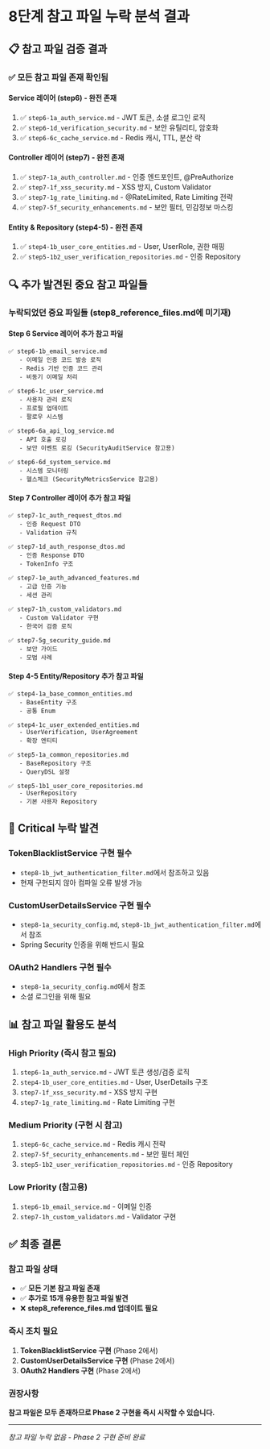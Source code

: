 # 8단계 참고 파일 누락 분석 결과

## 📋 참고 파일 검증 결과

### ✅ **모든 참고 파일 존재 확인됨**

#### **Service 레이어 (step6) - 완전 존재**
1. ✅ `step6-1a_auth_service.md` - JWT 토큰, 소셜 로그인 로직
2. ✅ `step6-1d_verification_security.md` - 보안 유틸리티, 암호화
3. ✅ `step6-6c_cache_service.md` - Redis 캐시, TTL, 분산 락

#### **Controller 레이어 (step7) - 완전 존재**  
1. ✅ `step7-1a_auth_controller.md` - 인증 엔드포인트, @PreAuthorize
2. ✅ `step7-1f_xss_security.md` - XSS 방지, Custom Validator
3. ✅ `step7-1g_rate_limiting.md` - @RateLimited, Rate Limiting 전략
4. ✅ `step7-5f_security_enhancements.md` - 보안 필터, 민감정보 마스킹

#### **Entity & Repository (step4-5) - 완전 존재**
1. ✅ `step4-1b_user_core_entities.md` - User, UserRole, 권한 매핑
2. ✅ `step5-1b2_user_verification_repositories.md` - 인증 Repository

## 🔍 **추가 발견된 중요 참고 파일들**

### **누락되었던 중요 파일들 (step8_reference_files.md에 미기재)**

#### **Step 6 Service 레이어 추가 참고 파일**
```
✅ step6-1b_email_service.md
   - 이메일 인증 코드 발송 로직
   - Redis 기반 인증 코드 관리
   - 비동기 이메일 처리

✅ step6-1c_user_service.md  
   - 사용자 관리 로직
   - 프로필 업데이트
   - 팔로우 시스템

✅ step6-6a_api_log_service.md
   - API 호출 로깅
   - 보안 이벤트 로깅 (SecurityAuditService 참고용)

✅ step6-6d_system_service.md
   - 시스템 모니터링
   - 헬스체크 (SecurityMetricsService 참고용)
```

#### **Step 7 Controller 레이어 추가 참고 파일**
```
✅ step7-1c_auth_request_dtos.md
   - 인증 Request DTO
   - Validation 규칙

✅ step7-1d_auth_response_dtos.md
   - 인증 Response DTO
   - TokenInfo 구조

✅ step7-1e_auth_advanced_features.md
   - 고급 인증 기능
   - 세션 관리

✅ step7-1h_custom_validators.md
   - Custom Validator 구현
   - 한국어 검증 로직

✅ step7-5g_security_guide.md
   - 보안 가이드
   - 모범 사례
```

#### **Step 4-5 Entity/Repository 추가 참고 파일**
```
✅ step4-1a_base_common_entities.md
   - BaseEntity 구조
   - 공통 Enum

✅ step4-1c_user_extended_entities.md
   - UserVerification, UserAgreement
   - 확장 엔티티

✅ step5-1a_common_repositories.md
   - BaseRepository 구조
   - QueryDSL 설정

✅ step5-1b1_user_core_repositories.md
   - UserRepository
   - 기본 사용자 Repository
```

## 🚨 **Critical 누락 발견**

### **TokenBlacklistService 구현 필수**
- `step8-1b_jwt_authentication_filter.md`에서 참조하고 있음
- 현재 구현되지 않아 컴파일 오류 발생 가능

### **CustomUserDetailsService 구현 필수**  
- `step8-1a_security_config.md`, `step8-1b_jwt_authentication_filter.md`에서 참조
- Spring Security 인증을 위해 반드시 필요

### **OAuth2 Handlers 구현 필수**
- `step8-1a_security_config.md`에서 참조
- 소셜 로그인을 위해 필요

## 📊 **참고 파일 활용도 분석**

### **High Priority (즉시 참고 필요)**
1. `step6-1a_auth_service.md` - JWT 토큰 생성/검증 로직
2. `step4-1b_user_core_entities.md` - User, UserDetails 구조  
3. `step7-1f_xss_security.md` - XSS 방지 구현
4. `step7-1g_rate_limiting.md` - Rate Limiting 구현

### **Medium Priority (구현 시 참고)**
1. `step6-6c_cache_service.md` - Redis 캐시 전략
2. `step7-5f_security_enhancements.md` - 보안 필터 체인
3. `step5-1b2_user_verification_repositories.md` - 인증 Repository

### **Low Priority (참고용)**
1. `step6-1b_email_service.md` - 이메일 인증
2. `step7-1h_custom_validators.md` - Validator 구현

## ✅ **최종 결론**

### **참고 파일 상태**
- ✅ **모든 기본 참고 파일 존재**
- ✅ **추가로 15개 유용한 참고 파일 발견**
- ❌ **step8_reference_files.md 업데이트 필요**

### **즉시 조치 필요**
1. **TokenBlacklistService 구현** (Phase 2에서)
2. **CustomUserDetailsService 구현** (Phase 2에서)
3. **OAuth2 Handlers 구현** (Phase 2에서)

### **권장사항**
**참고 파일은 모두 존재하므로 Phase 2 구현을 즉시 시작할 수 있습니다.**

---
*참고 파일 누락 없음 - Phase 2 구현 준비 완료*